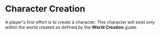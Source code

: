 # Character Creation

A player's first effort is to create a character. This character will exist only within the world created as defined by the **World Creation** guide. 